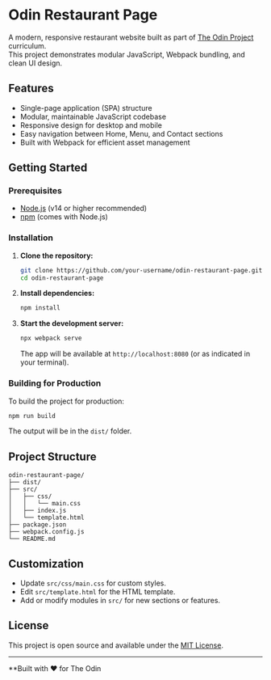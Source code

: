 # Odin Restaurant Page

A modern, responsive restaurant website built as part of [The Odin Project](https://www.theodinproject.com/) curriculum.  
This project demonstrates modular JavaScript, Webpack bundling, and clean UI design.

## Features

- Single-page application (SPA) structure
- Modular, maintainable JavaScript codebase
- Responsive design for desktop and mobile
- Easy navigation between Home, Menu, and Contact sections
- Built with Webpack for efficient asset management

## Getting Started

### Prerequisites

- [Node.js](https://nodejs.org/) (v14 or higher recommended)
- [npm](https://www.npmjs.com/) (comes with Node.js)

### Installation

1. **Clone the repository:**
   ```bash
   git clone https://github.com/your-username/odin-restaurant-page.git
   cd odin-restaurant-page
   ```

2. **Install dependencies:**
   ```bash
   npm install
   ```

3. **Start the development server:**
   ```bash
   npx webpack serve
   ```
   The app will be available at `http://localhost:8080` (or as indicated in your terminal).

### Building for Production

To build the project for production:
```bash
npm run build
```
The output will be in the `dist/` folder.

## Project Structure

```
odin-restaurant-page/
├── dist/
├── src/
│   ├── css/
│   │   └── main.css
│   ├── index.js
│   └── template.html
├── package.json
├── webpack.config.js
└── README.md
```

## Customization

- Update `src/css/main.css` for custom styles.
- Edit `src/template.html` for the HTML template.
- Add or modify modules in `src/` for new sections or features.

## License

This project is open source and available under the [MIT License](LICENSE).

---

**Built with ❤️ for The Odin

